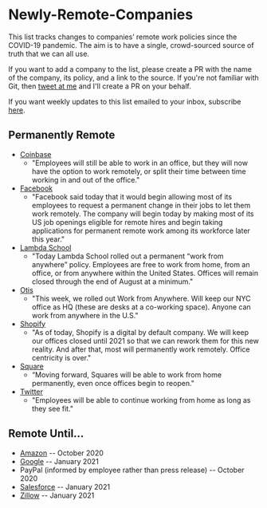 # Newly-Remote-Companies
This list tracks changes to companies’ remote work policies since the COVID-19 pandemic. The aim is to have a single, crowd-sourced source of truth that we can all use.

If you want to add a company to the list, please create a PR with the name of the company, its policy, and a link to the source. If you're not familiar with Git, then [tweet at me](https://twitter.com/thearjunmad) and I'll create a PR on your behalf.

If you want weekly updates to this list emailed to your inbox, subscribe [here](http://eepurl.com/g4mVkb).

## Permanently Remote
* [Coinbase](https://www.yahoo.com/news/coinbase-announces-plans-remote-first-194736233.html)
  * "Employees will still be able to work in an office, but they will now have the option to work remotely, or split their time between time working in and out of the office."
* [Facebook](https://www.theverge.com/facebook/2020/5/21/21265699/facebook-remote-work-shift-workforce-permanent-covid-19-mark-zuckerberg-interview)
  * "Facebook said today that it would begin allowing most of its employees to request a permanent change in their jobs to let them work remotely. The company will begin today by making most of its US job openings eligible for remote hires and begin taking applications for permanent remote work among its workforce later this year."
* [Lambda School](https://twitter.com/Austen/status/1260659150817640448?s=20)
  * "Today Lambda School rolled out a permanent “work from anywhere” policy. Employees are free to work from home, from an office, or from anywhere within the United States. Offices will remain closed through the end of August at a minimum."
* [Otis](https://twitter.com/mikekarnj/status/1252945724108668928?ref_src=twsrc%5Etfw%7Ctwcamp%5Etweetembed%7Ctwterm%5E1252945724108668928&ref_url=https%3A%2F%2Favc.com%2F2020%2F05%2Flocation-and-work%2F)
  * "This week, we rolled out Work from Anywhere. Will keep our NYC office as HQ (these are desks at a co-working space). Anyone can work from anywhere in the U.S."
* [Shopify](https://twitter.com/tobi/status/1263483496087064579)
  * "As of today, Shopify is a digital by default company. We will keep our offices closed until 2021 so that we can rework them for this new reality. And after that, most will permanently work remotely. Office centricity is over."
* [Square](https://www.theverge.com/2020/5/18/21261798/square-employees-work-from-home-remote-premanent-policy-ceo)
  * “Moving forward, Squares will be able to work from home permanently, even once offices begin to reopen."
* [Twitter](https://techcrunch.com/2020/05/12/twitter-says-staff-can-continue-working-from-home-permanently/)
  * "Employees will be able to  continue working from home as long as they see fit."

## Remote Until...
* [Amazon](https://www.cnn.com/2020/05/08/tech/tech-companies-working-remotely-2020/index.html) -- October 2020
* [Google](https://www.cnn.com/2020/05/08/tech/tech-companies-working-remotely-2020/index.html) -- January 2021
* PayPal (informed by employee rather than press release) -- October 2020
* [Salesforce](https://www.salesforce.com/blog/2020/03/safety-and-wellbeing-those-around-you.html) -- January 2021
* [Zillow](https://www.cnn.com/2020/05/08/tech/tech-companies-working-remotely-2020/index.html) -- January 2021


